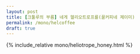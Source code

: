 ```yaml
---
layout: post
title: [크툴루의 부름] 네게 헬리오트로프를(꿀커피네 제이미)
permalink: /mono/helcoffee
draft: true
---
```


{% include_relative mono/heliotrope_honey.html %}
  
